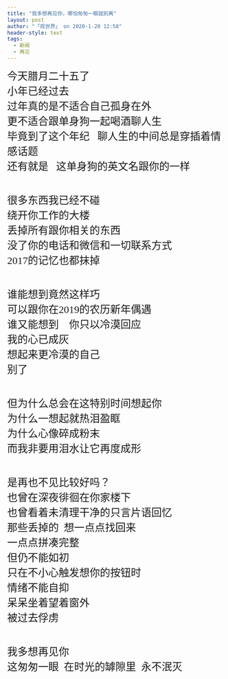```yaml
---
title: "我多想再见你，哪怕匆匆一眼就别离"
layout: post
author: "「观世界」 on 2020-1-20 12:58"
header-style: text
tags:
  - 新闻
  - 再见
---
```


<head></head>
<body>
 <font face="微软雅黑"><font size="5">今天腊月二十五了</font></font>
 <br> 
 <font face="微软雅黑"><font size="5">小年已经过去</font></font>
 <br> 
 <font face="微软雅黑"><font size="5">过年真的是不适合自己孤身在外</font></font>
 <br> 
 <font face="微软雅黑"><font size="5">更不适合跟单身狗一起喝酒聊人生</font></font>
 <br> 
 <font face="微软雅黑"><font size="5">毕竟到了这个年纪&nbsp; &nbsp;聊人生的中间总是穿插着情感话题</font></font>
 <br> 
 <font face="微软雅黑"><font size="5">还有就是&nbsp; &nbsp;这单身狗的英文名跟你的一样</font></font>
 <br> 
 <font face="微软雅黑"><font size="5"><br> </font></font>
 <br> 
 <font face="微软雅黑"><font size="5">很多东西我已经不碰</font></font>
 <br> 
 <font face="微软雅黑"><font size="5">绕开你工作的大楼</font></font>
 <br> 
 <font face="微软雅黑"><font size="5">丢掉所有跟你相关的东西</font></font>
 <br> 
 <font face="微软雅黑"><font size="5">没了你的电话和微信和一切联系方式</font></font>
 <br> 
 <font face="微软雅黑"><font size="5">2017的记忆也都抹掉</font></font>
 <br> 
 <font face="微软雅黑"><font size="5"><br> </font></font>
 <br> 
 <font face="微软雅黑"><font size="5">谁能想到竟然这样巧 </font></font>
 <br> 
 <font face="微软雅黑"><font size="5">可以跟你在2019的农历新年偶遇</font></font>
 <br> 
 <font face="微软雅黑"><font size="5">谁又能想到&nbsp; &nbsp; 你只以冷漠回应</font></font>
 <br> 
 <font face="微软雅黑"><font size="5">我的心已成灰</font></font>
 <br> 
 <font face="微软雅黑"><font size="5">想起来更冷漠的自己</font></font>
 <br> 
 <font face="微软雅黑"><font size="5">别了</font></font>
 <br> 
 <font face="微软雅黑"><font size="5"><br> </font></font>
 <br> 
 <font face="微软雅黑"><font size="5">但为什么总会在这特别时间想起你</font></font>
 <br> 
 <font face="微软雅黑"><font size="5">为什么一想起就热泪盈眶</font></font>
 <br> 
 <font face="微软雅黑"><font size="5">为什么心像碎成粉末</font></font>
 <br> 
 <font face="微软雅黑"><font size="5">而我非要用泪水让它再度成形</font></font>
 <br> 
 <font face="微软雅黑"><font size="5"><br> </font></font>
 <br> 
 <font face="微软雅黑"><font size="5">是再也不见比较好吗？</font></font>
 <br> 
 <font face="微软雅黑"><font size="5">也曾在深夜徘徊在你家楼下</font></font>
 <br> 
 <font face="微软雅黑"><font size="5">也曾看着未清理干净的只言片语回忆</font></font>
 <br> 
 <font face="微软雅黑"><font size="5">那些丢掉的&nbsp;&nbsp;想一点点找回来</font></font>
 <br> 
 <font face="微软雅黑"><font size="5">一点点拼凑完整</font></font>
 <br> 
 <font face="微软雅黑"><font size="5">但仍不能如初</font></font>
 <br> 
 <font face="微软雅黑"><font size="5">只在不小心触发想你的按钮时</font></font>
 <br> 
 <font face="微软雅黑"><font size="5">情绪不能自抑</font></font>
 <br> 
 <font face="微软雅黑"><font size="5">呆呆坐着望着窗外</font></font>
 <br> 
 <font face="微软雅黑"><font size="5">被过去俘虏</font></font>
 <br> 
 <font face="微软雅黑"><font size="5"><br> </font></font>
 <br> 
 <font face="微软雅黑"><font size="5">我多想再见你</font></font>
 <br> 
 <font face="微软雅黑"><font size="5">这匆匆一眼&nbsp;&nbsp;在时光的罅隙里&nbsp;&nbsp;永不泯灭</font></font>
 <br>
</body>


